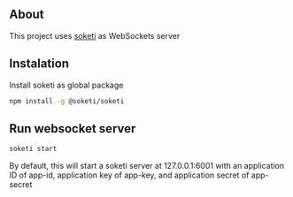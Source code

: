 ## About
This project uses [soketi](https://github.com/soketi/soketi) as WebSockets server

## Instalation
Install soketi as global package
```bash
npm install -g @soketi/soketi
```

## Run websocket server
```bash
soketi start
```
By default, this will start a soketi server at 127.0.0.1:6001 with an application ID of app-id, application key of app-key, and application secret of app-secret